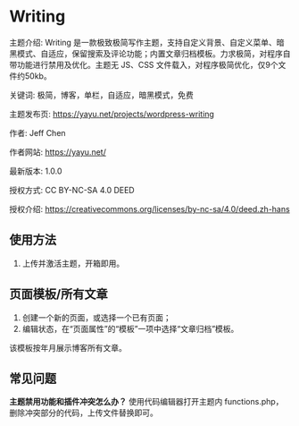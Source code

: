 # Writing

主题介绍: Writing 是一款极致极简写作主题，支持自定义背景、自定义菜单、暗黑模式、自适应，保留搜索及评论功能；内置文章归档模板。力求极简，对程序自带功能进行禁用及优化。主题无 JS、CSS 文件载入，对程序极简优化，仅9个文件约50kb。

关键词: 极简，博客，单栏，自适应，暗黑模式，免费

主题发布页: https://yayu.net/projects/wordpress-writing

作者: Jeff Chen

作者网站: https://yayu.net/

最新版本: 1.0.0

授权方式: CC BY-NC-SA 4.0 DEED

授权介绍: https://creativecommons.org/licenses/by-nc-sa/4.0/deed.zh-hans


## 使用方法

1. 上传并激活主题，开箱即用。


## 页面模板/所有文章

1. 创建一个新的页面，或选择一个已有页面；
2. 编辑状态，在“页面属性”的“模板”一项中选择“文章归档”模板。

该模板按年月展示博客所有文章。


## 常见问题

__主题禁用功能和插件冲突怎么办？__
使用代码编辑器打开主题内 functions.php，删除冲突部分的代码，上传文件替换即可。
